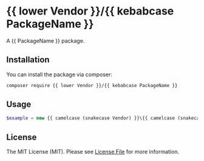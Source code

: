 # {{ lower Vendor }}/{{ kebabcase PackageName }}

A {{ PackageName }} package.

## Installation

You can install the package via composer:

```bash
composer require {{ lower Vendor }}/{{ kebabcase PackageName }}
```

## Usage

```php
$example = new {{ camelcase (snakecase Vendor) }}\{{ camelcase (snakecase PackageName) }}();
```

## License

The MIT License (MIT). Please see [License File](LICENSE) for more information.
